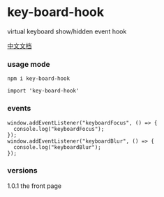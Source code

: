 # key-board-hook
virtual keyboard show/hidden event hook


[中文文档](https://github.com/XueMary/keyBoard-hook/blob/master/README_zh-CN.md)

### usage mode

```
npm i key-board-hook

import 'key-board-hook'
```

### events
```
window.addEventListener("keyboardFocus", () => {
  console.log("keyboardFocus");
});
window.addEventListener("keyboardBlur", () => {
  console.log("keyboardBlur");
});
```


### versions

1.0.1 the front page